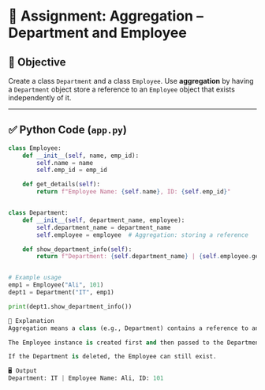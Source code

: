 # 🧩 Assignment: Aggregation – Department and Employee

## 🎯 Objective
Create a class `Department` and a class `Employee`. Use **aggregation** by having a `Department` object store a reference to an `Employee` object that exists independently of it.

---

## ✅ Python Code (`app.py`)

```python
class Employee:
    def __init__(self, name, emp_id):
        self.name = name
        self.emp_id = emp_id

    def get_details(self):
        return f"Employee Name: {self.name}, ID: {self.emp_id}"


class Department:
    def __init__(self, department_name, employee):
        self.department_name = department_name
        self.employee = employee  # Aggregation: storing a reference

    def show_department_info(self):
        return f"Department: {self.department_name} | {self.employee.get_details()}"


# Example usage
emp1 = Employee("Ali", 101)
dept1 = Department("IT", emp1)

print(dept1.show_department_info())

🧠 Explanation
Aggregation means a class (e.g., Department) contains a reference to another class (Employee), but that referenced object can exist independently.

The Employee instance is created first and then passed to the Department.

If the Department is deleted, the Employee can still exist.

🖥️ Output
Department: IT | Employee Name: Ali, ID: 101
